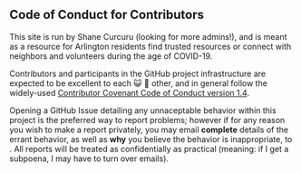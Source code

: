 ## Code of Conduct for Contributors

This site is run by Shane Curcuru (looking for more admins!), and is meant as a resource for Arlington residents find trusted resources or connect with neighbors and volunteers during the age of COVID-19.

Contributors and participants in the GitHub project infrastructure are expected to be excellent to each :smiley_cat: :dog: other, and in general follow the widely-used [Contributor Covenant Code of Conduct version 1.4](https://contributor-covenant.org/version/1/4/).

Opening a GitHub Issue detailing any unnaceptable behavior within this project is the preferred way to report problems; however if for any reason you wish to make a report privately, you may email **complete** details of the errant behavior, as well as **why** you believe the behavior is inappropriate, to .  All reports will be treated as confidentially as practical (meaning: if I get a subpoena, I may have to turn over emails).

